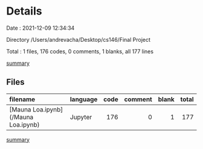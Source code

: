 # Details

Date : 2021-12-09 12:34:34

Directory /Users/andrevacha/Desktop/cs146/Final Project

Total : 1 files,  176 codes, 0 comments, 1 blanks, all 177 lines

[summary](results.md)

## Files
| filename | language | code | comment | blank | total |
| :--- | :--- | ---: | ---: | ---: | ---: |
| [Mauna Loa.ipynb](/Mauna Loa.ipynb) | Jupyter | 176 | 0 | 1 | 177 |

[summary](results.md)